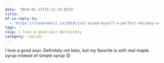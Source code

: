 ```yaml
---
date: '2019-01-11T15:21:33.027Z'
title: ''
mf-in-reply-to:
  - 'https://cleverdevil.io/2019/just-mixed-myself-a-perfect-whiskey-sour2oz'
tags: ''
slug: i-love-a-good-sour-definitely
category: replies
---
```

I love a good sour. Definitely not keto, but my favorite is with real maple syrup instead of simple syrup 😍
